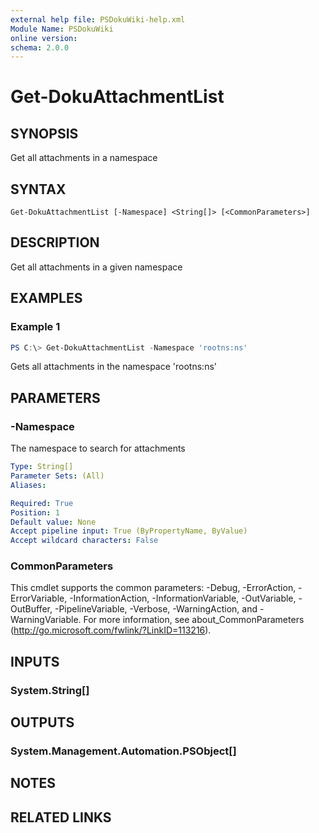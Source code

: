 ```yaml
---
external help file: PSDokuWiki-help.xml
Module Name: PSDokuWiki
online version:
schema: 2.0.0
---
```


# Get-DokuAttachmentList

## SYNOPSIS
Get all attachments in a namespace

## SYNTAX

```
Get-DokuAttachmentList [-Namespace] <String[]> [<CommonParameters>]
```

## DESCRIPTION
Get all attachments in a given namespace

## EXAMPLES

### Example 1
```powershell
PS C:\> Get-DokuAttachmentList -Namespace 'rootns:ns'
```

Gets all attachments in the namespace 'rootns:ns'

## PARAMETERS

### -Namespace
The namespace to search for attachments

```yaml
Type: String[]
Parameter Sets: (All)
Aliases:

Required: True
Position: 1
Default value: None
Accept pipeline input: True (ByPropertyName, ByValue)
Accept wildcard characters: False
```

### CommonParameters
This cmdlet supports the common parameters: -Debug, -ErrorAction, -ErrorVariable, -InformationAction, -InformationVariable, -OutVariable, -OutBuffer, -PipelineVariable, -Verbose, -WarningAction, and -WarningVariable. For more information, see about_CommonParameters (http://go.microsoft.com/fwlink/?LinkID=113216).

## INPUTS

### System.String[]

## OUTPUTS

### System.Management.Automation.PSObject[]

## NOTES

## RELATED LINKS

